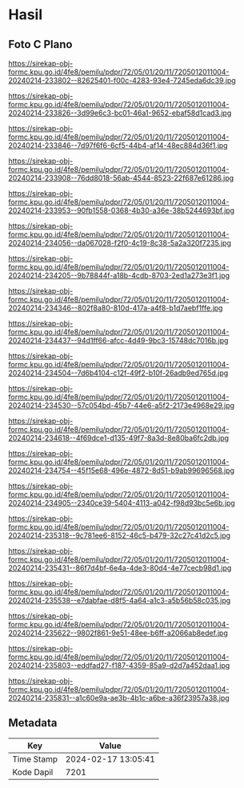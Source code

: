 # Hasil

## Foto C Plano

https://sirekap-obj-formc.kpu.go.id/4fe8/pemilu/pdpr/72/05/01/20/11/7205012011004-20240214-233802--82625401-f00c-4283-93e4-7245eda6dc39.jpg

https://sirekap-obj-formc.kpu.go.id/4fe8/pemilu/pdpr/72/05/01/20/11/7205012011004-20240214-233826--3d99e6c3-bc01-46a1-9652-ebaf58d1cad3.jpg

https://sirekap-obj-formc.kpu.go.id/4fe8/pemilu/pdpr/72/05/01/20/11/7205012011004-20240214-233846--7d97f6f6-6cf5-44b4-af14-48ec884d36f1.jpg

https://sirekap-obj-formc.kpu.go.id/4fe8/pemilu/pdpr/72/05/01/20/11/7205012011004-20240214-233908--76dd8018-56ab-4544-8523-22f687e61286.jpg

https://sirekap-obj-formc.kpu.go.id/4fe8/pemilu/pdpr/72/05/01/20/11/7205012011004-20240214-233953--90fb1558-0368-4b30-a36e-38b5244693bf.jpg

https://sirekap-obj-formc.kpu.go.id/4fe8/pemilu/pdpr/72/05/01/20/11/7205012011004-20240214-234056--da067028-f2f0-4c19-8c38-5a2a320f7235.jpg

https://sirekap-obj-formc.kpu.go.id/4fe8/pemilu/pdpr/72/05/01/20/11/7205012011004-20240214-234205--9b78844f-a18b-4cdb-8703-2ed1a273e3f1.jpg

https://sirekap-obj-formc.kpu.go.id/4fe8/pemilu/pdpr/72/05/01/20/11/7205012011004-20240214-234346--802f8a80-810d-417a-a4f8-b1d7aebf1ffe.jpg

https://sirekap-obj-formc.kpu.go.id/4fe8/pemilu/pdpr/72/05/01/20/11/7205012011004-20240214-234437--94d1ff66-afcc-4d49-9bc3-15748dc7016b.jpg

https://sirekap-obj-formc.kpu.go.id/4fe8/pemilu/pdpr/72/05/01/20/11/7205012011004-20240214-234504--7d6b4104-c12f-49f2-b10f-26adb9ed765d.jpg

https://sirekap-obj-formc.kpu.go.id/4fe8/pemilu/pdpr/72/05/01/20/11/7205012011004-20240214-234530--57c054bd-45b7-44e6-a5f2-2173e4968e29.jpg

https://sirekap-obj-formc.kpu.go.id/4fe8/pemilu/pdpr/72/05/01/20/11/7205012011004-20240214-234618--4f69dce1-d135-49f7-8a3d-8e80ba6fc2db.jpg

https://sirekap-obj-formc.kpu.go.id/4fe8/pemilu/pdpr/72/05/01/20/11/7205012011004-20240214-234754--45f15e68-496e-4872-8d51-b9ab99696568.jpg

https://sirekap-obj-formc.kpu.go.id/4fe8/pemilu/pdpr/72/05/01/20/11/7205012011004-20240214-234905--2340ce39-5404-4113-a042-f98d93bc5e6b.jpg

https://sirekap-obj-formc.kpu.go.id/4fe8/pemilu/pdpr/72/05/01/20/11/7205012011004-20240214-235318--9c781ee6-8152-46c5-b479-32c27c41d2c5.jpg

https://sirekap-obj-formc.kpu.go.id/4fe8/pemilu/pdpr/72/05/01/20/11/7205012011004-20240214-235431--86f7d4bf-6e4a-4de3-80d4-4e77cecb98d1.jpg

https://sirekap-obj-formc.kpu.go.id/4fe8/pemilu/pdpr/72/05/01/20/11/7205012011004-20240214-235538--e7dabfae-d8f5-4a64-a1c3-a5b56b58c035.jpg

https://sirekap-obj-formc.kpu.go.id/4fe8/pemilu/pdpr/72/05/01/20/11/7205012011004-20240214-235622--9802f861-9e51-48ee-b6ff-a2066ab8edef.jpg

https://sirekap-obj-formc.kpu.go.id/4fe8/pemilu/pdpr/72/05/01/20/11/7205012011004-20240214-235803--eddfad27-f187-4359-85a9-d2d7a452daa1.jpg

https://sirekap-obj-formc.kpu.go.id/4fe8/pemilu/pdpr/72/05/01/20/11/7205012011004-20240214-235831--a1c60e9a-ae3b-4b1c-a6be-a36f23957a38.jpg


## Metadata

| Key        | Value               |
| ---------- | ------------------- |
| Time Stamp | 2024-02-17 13:05:41 |
| Kode Dapil | 7201                |



